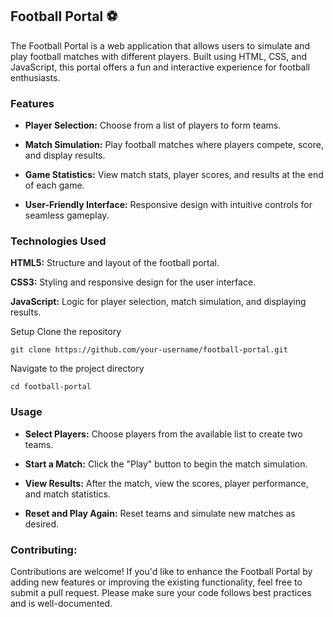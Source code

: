 ## Football Portal ⚽️

The Football Portal is a web application that allows users to simulate and play football matches with different players. Built using HTML, CSS, and JavaScript, this portal offers a fun and interactive experience for football enthusiasts.

### Features
- **Player Selection:** Choose from a list of players to form teams.

- **Match Simulation:** Play football matches where players compete, score, and display results.

- **Game Statistics:** View match stats, player scores, and results at the end of each game.

- **User-Friendly Interface:** Responsive design with intuitive controls for seamless gameplay.
### Technologies Used
**HTML5:** Structure and layout of the football portal.

**CSS3:** Styling and responsive design for the user interface.

**JavaScript:** Logic for player selection, match simulation, and displaying results.

Setup Clone the repository
```
git clone https://github.com/your-username/football-portal.git
```
Navigate to the project directory
```
cd football-portal
```
### Usage
- **Select Players:** Choose players from the available list to create two teams.

- **Start a Match:** Click the "Play" button to begin the match simulation.

- **View Results:** After the match, view the scores, player performance, and match statistics.

- **Reset and Play Again:** Reset teams and simulate new matches as desired.

### Contributing:
Contributions are welcome! If you'd like to enhance the Football Portal by adding new features or improving the existing functionality, feel free to submit a pull request. Please make sure your code follows best practices and is well-documented.

